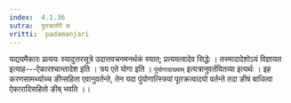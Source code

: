 ```yaml
---
index:  4.1.36
sutra:  पूतक्रतोरै च
vritti:  padamanjari
---
```


यद्ययमैकारः प्रत्ययः स्यादुत्तरसूत्रे उदात्तवचनमनर्थकं स्यात्; प्रत्ययत्वादेव सिद्धेः । तस्मादादेशोऽयं विज्ञायत इत्याह---ऐकारश्चान्तादेश इति ।
त्रय एते योगा इति । `पुंयोगादाख्याम्` इत्यत्रानुवर्तयितव्या इत्यर्थः । इह करणसामर्थ्याच्च ङीप्सहिता एवानुवर्तन्ते, तेन यदा पुंयोगात्स्त्रियां पूतक्रत्वादयो वर्तन्ते तदा ङीषं बाधित्वा ऐकारादिसहितो ङीब् भवति ।।

